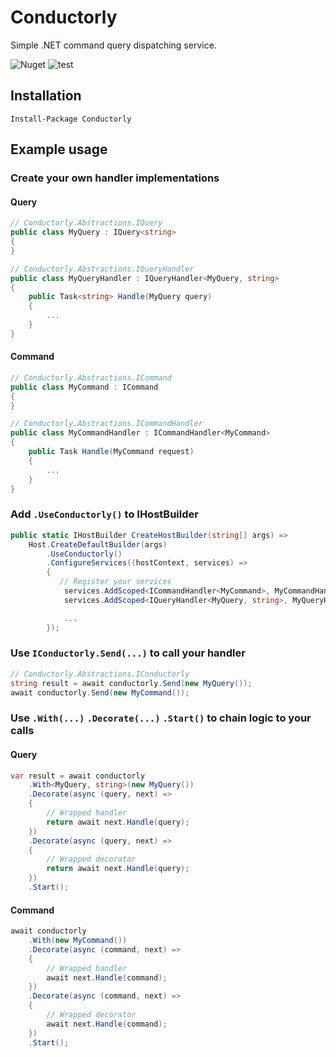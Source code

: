 # Conductorly
Simple .NET command query dispatching service.

![Nuget](https://img.shields.io/nuget/v/Conductorly)
![test](https://github.com/jasongza/Conductorly/workflows/test/badge.svg)

## Installation
```
Install-Package Conductorly
```

## Example usage

### Create your own handler implementations

#### Query
```csharp
// Conductorly.Abstractions.IQuery
public class MyQuery : IQuery<string>
{
}

// Conductorly.Abstractions.IQueryHandler
public class MyQueryHandler : IQueryHandler<MyQuery, string>
{
    public Task<string> Handle(MyQuery query)
    {
        ...
    }
}
```

#### Command
```csharp
// Conductorly.Abstractions.ICommand
public class MyCommand : ICommand
{
}

// Conductorly.Abstractions.ICommandHandler
public class MyCommandHandler : ICommandHandler<MyCommand>
{
    public Task Handle(MyCommand request)
    {
        ...
    }
}
```

### Add `.UseConductorly()` to IHostBuilder
```csharp 
public static IHostBuilder CreateHostBuilder(string[] args) =>
    Host.CreateDefaultBuilder(args)
        .UseConductorly()
        .ConfigureServices((hostContext, services) =>
        {
           // Register your services
            services.AddScoped<ICommandHandler<MyCommand>, MyCommandHandler>();
            services.AddScoped<IQueryHandler<MyQuery, string>, MyQueryHandler>();

            ...
        });
```

### Use `IConductorly.Send(...)` to call your handler
```csharp
// Conductorly.Abstractions.IConductorly
string result = await conductorly.Send(new MyQuery());
await conductorly.Send(new MyCommand());
```

### Use `.With(...)` `.Decorate(...)` `.Start()` to chain logic to your calls

#### Query
```csharp
var result = await conductorly
    .With<MyQuery, string>(new MyQuery())
    .Decorate(async (query, next) =>
    {
        // Wrapped handler
        return await next.Handle(query);
    })
    .Decorate(async (query, next) =>
    {
        // Wrapped decorator
        return await next.Handle(query);
    })
    .Start();
```

#### Command
```csharp
await conductorly
    .With(new MyCommand())
    .Decorate(async (command, next) => 
    {
        // Wrapped handler
        await next.Handle(command);
    })
    .Decorate(async (command, next) =>
    {
        // Wrapped decorator
        await next.Handle(command);
    })
    .Start();
```
